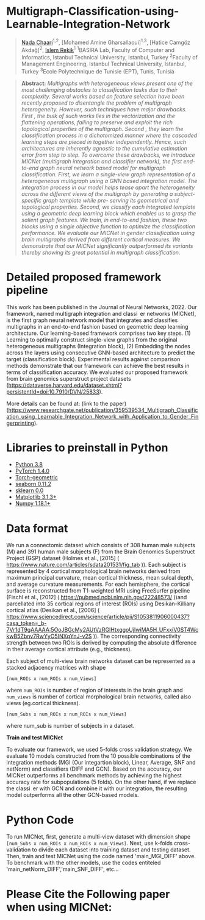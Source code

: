 # Multigraph-Classification-using-Learnable-Integration-Network

> [Nada Chaari](https://github.com/https://github.com/nadachaari/Multigraph-Classification-using-Learnable-Integration-Network/)<sup>1,2</sup>, [Mohamed Amine Gharsallaoui]<sup>1,3</sup>, [Hatice Camgöz Akdağ]<sup>2</sup>, [Islem Rekik](https://basira-lab.com/)<sup>1</sup>
> <sup>1</sup>BASIRA Lab, Faculty of Computer and Informatics, Istanbul Technical University, Istanbul, Turkey
> <sup>2</sup>Faculty of Management Engineering, Istanbul Technical University, Istanbul, Turkey
> <sup>3</sup>Ecole Polytechnique de Tunisie (EPT), Tunis, Tunisia

> **Abstract:** *Multigraphs with heterogeneous views present one of the most challenging obstacles to classification tasks due to their complexity. Several works based on feature selection have been recently proposed to disentangle the problem of multigraph heterogeneity. However, such techniques have major drawbacks. First , the bulk of such works lies in the vectorization and the flattening operations, failing to preserve and exploit the rich topological properties of the multigraph. Second , they learn the classification process in a dichotomized manner where the cascaded learning steps are pieced in together independently. Hence, such architectures are inherently agnostic to the cumulative estimation error from step to step. To overcome these drawbacks, we introduce MICNet (multigraph integration and classifier network), the first end-to-end graph neural network based model for multigraph classification. First, we learn a single-view graph representation of a heterogeneous multigraph using a GNN based integration model. The integration process in our model helps tease apart the heterogeneity across the different views of the multigraph by generating a subject-specific graph template while pre- serving its geometrical and topological properties. Second, we classify each integrated template using a geometric deep learning block which enables
us to grasp the salient graph features. We train, in end-to-end fashion, these two blocks using a single objective function to optimize the classification performance. We evaluate our MICNet in gender classification using brain multigraphs derived from different cortical measures. We demonstrate that our MICNet significantly outperformed its variants thereby showing its great potential in multigraph classification.*


# Detailed proposed framework pipeline

This work has been published in the Journal of Neural Networks, 2022. Our framework, named multigraph integration
and classi er networks (MICNet), is the first graph neural network model that integrates and classifies multigraphs in an end-to-end fashion based on geometric deep learning architecture. Our learning-based framework comprises two key steps. (1) Learning to optimally construct single-view graphs
from the original heterogeneous multigraphs (Integration block), (2) Embedding the nodes across the layers using consecutive GNN-based architecture to predict the target (classification block). Experimental results against comparison methods demonstrate that our framework can achieve the best results in terms of classification accuracy. We evaluated our proposed framework from brain genomics superstruct project datasets (https://dataverse.harvard.edu/dataset.xhtml?persistentId=doi:10.7910/DVN/25833).

More details can be found at: (link to the paper) (https://www.researchgate.net/publication/359539534_Multigraph_Classification_using_Learnable_Integration_Network_with_Application_to_Gender_Fingerprinting).


# Libraries to preinstall in Python
* [Python 3.8](https://www.python.org/)
* [PyTorch 1.4.0](http://pytorch.org/)
* [Torch-geometric](https://github.com/rusty1s/pytorch_geometric)
* [seaborn 0.11.2](https://pypi.org/project/seaborn/)
* [sklearn 0.0](https://pypi.org/project/sklearn/)
* [Matplotlib 3.1.3+](https://matplotlib.org/)
* [Numpy 1.18.1+](https://numpy.org/)


# Data format
We run a connectomic dataset which consists of 308 human male subjects (M) and 391 human male subjects (F) from the Brain Genomics Superstruct Project (GSP) dataset (Holmes et al., [2015] ( https://www.nature.com/articles/sdata201531/fig_tab )). Each subject is represented by 4 cortical morphological brain networks derived from maximum principal curvature, mean cortical thickness, mean sulcal depth, and average curvature measurements. For each hemisphere, the cortical surface is reconstructed from T1-weighted MRI using FreeSurfer pipeline (Fischl et al., [2012] ( https://pubmed.ncbi.nlm.nih.gov/22248573/ ))and parcellated into 35 cortical regions of interest (ROIs) using Desikan-Killiany cortical atlas (Desikan et al., [2006] ( https://www.sciencedirect.com/science/article/pii/S1053811906000437?casa_token=_b-7Vr1dT9gAAAAA:5OoJBGcMy2AUtVzRGlHtxggoUjIwiMA5H_UFxxiV0ST4WckwB5Zbnv7RwYyO5INXqYnJ-v2S )). The corresponding connectivity strength between two ROIs is derived by computing the absolute difference in their average cortical attribute (e.g., thickness).

Each subject of multi-view brain networks dataset can be represented as a stacked adjacency matrices with shape
```
[num_ROIs x num_ROIs x num_Views]
```
where `num_ROIs` is number of region of interests in the brain graph and `num_views` is number of cortical morphological brain networks, called also views (eg.cortical thickness).
```
[num_Subs x num_ROIs x num_ROIs x num_Views]
```
where num_sub is number of subjects in a dataset. 


**Train and test MICNet**

To evaluate our framework, we used 5-folds cross validation strategy. We evaluate 10 models constructed from the 10 possible combinations of the
integration methods (MGI (Our integartion block), Linear, Average, SNF and netNorm) and classifiers (DIFF and GCN). Based on the accuracy, our MICNet
outperforms all benchmark methods by achieving the highest accuracy rate for subpopulations (5 folds). On the other hand, if we replace the classi er with GCN and combine it with our integration, the resulting model outperforms all the other GCN-based models.

# Python Code
To run MICNet, first, generate a multi-view dataset with dimension shape `[num_Subs x num_ROIs x num_ROIs x num_Views]`. Next, use k-folds cross-validation to divide each dataset into training dataset and testing dataset. Then, train and test MICNet using the code named 'main_MGI_DIFF' above. To benchmark with the other models, use the codes entiteled 'main_netNorm_DIFF','main_SNF_DIFF', etc...

# Please Cite the Following paper when using MICNet:

